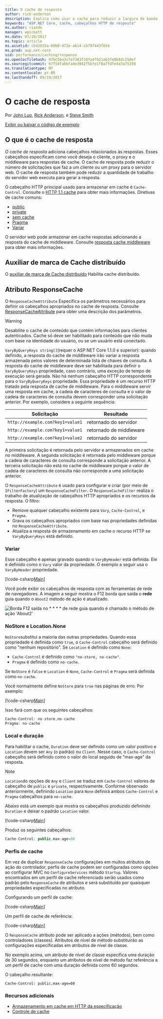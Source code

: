 ```yaml
---
title: O cache de resposta
author: rick-anderson
description: Explica como usar o cache para reduzir a largura de banda e melhorar o desempenho de resposta.
keywords: "ASP.NET Core, cache, cabeçalhos HTTP de resposta"
ms.author: riande
manager: wpickett
ms.date: 07/10/2017
ms.topic: article
ms.assetid: cb42035a-60b0-472e-a614-cb79f443f654
ms.prod: asp.net-core
uid: performance/caching/response
ms.openlocfilehash: 97bc56a3cfe7383f207a4f621ab3fe8b8dc258ef
ms.sourcegitcommit: 67f54fabbfa4e3942f5bfe1f8a7fdfe4a7a75358
ms.translationtype: MT
ms.contentlocale: pt-BR
ms.lasthandoff: 09/19/2017
---
```

# <a name="response-caching"></a>O cache de resposta

Por [John Luo](https://github.com/JunTaoLuo), [Rick Anderson](https://twitter.com/RickAndMSFT), e [Steve Smith](https://ardalis.com/)

[Exibir ou baixar o código de exemplo](https://github.com/aspnet/Docs/tree/master/aspnetcore/performance/caching/response/sample)

## <a name="what-is-response-caching"></a>O que é o cache de resposta

*O cache de resposta* adiciona cabeçalhos relacionados às respostas. Esses cabeçalhos especificam como você deseja o cliente, o proxy e o middleware para respostas de cache. O cache de resposta pode reduzir o número de solicitações que faz a um cliente ou um proxy para o servidor web. O cache de resposta também pode reduzir a quantidade de trabalho do servidor web executa para gerar a resposta. 

O cabeçalho HTTP principal usado para armazenar em cache é `Cache-Control`. Consulte o [HTTP 1.1 cache](https://tools.ietf.org/html/rfc7234#section-5.2) para obter mais informações. Diretivas de cache comuns:

* [public](https://tools.ietf.org/html/rfc7234#section-5.2.2.5)
* [private](https://tools.ietf.org/html/rfc7234#section-5.2.2.6)
* [sem cache](https://tools.ietf.org/html/rfc7234#section-5.2.1.4)
* [Pragma](https://tools.ietf.org/html/rfc7234#section-5.4)
* [Variar](https://tools.ietf.org/html/rfc7231#section-7.1.4)

O servidor web pode armazenar em cache respostas adicionando a resposta do cache de middleware. Consulte [resposta cache middleware](middleware.md) para obter mais informações.

## <a name="distributed-cache-tag-helper"></a>Auxiliar de marca de Cache distribuído

O [auxiliar de marca de Cache distribuído](xref:mvc/views/tag-helpers/builtin-th/DistributedCacheTagHelper) Habilita cache distribuído.


## <a name="responsecache-attribute"></a>Atributo ResponseCache

O `ResponseCacheAttribute` Especifica os parâmetros necessários para definir os cabeçalhos apropriados no cache de resposta. Consulte [ResponseCacheAttribute](https://docs.microsoft.com/aspnet/core/api/microsoft.aspnetcore.mvc.responsecacheattribute) para obter uma descrição dos parâmetros.

>[!WARNING]
> Desabilite o cache de conteúdo que contém informações para clientes autenticados. Cache só deve ser habilitado para conteúdo que não muda com base na identidade do usuário, ou se um usuário está conectado.

`VaryByQueryKeys string[]`(requer o ASP.NET Core 1.1.0 e superior): quando definido, a resposta do cache de middleware irão variar a resposta armazenada pelos valores de determinada lista de chaves de consulta. A resposta do cache de middleware deve ser habilitada para definir o `VaryByQueryKeys` propriedade, caso contrário, uma exceção de tempo de execução será gerada. Não há nenhum cabeçalho HTTP correspondente para o `VaryByQueryKeys` propriedade. Essa propriedade é um recurso HTTP tratado pela resposta de cache de middleware. Para o middleware servir uma resposta em cache, a cadeia de caracteres de consulta e o valor de cadeia de caracteres de consulta devem corresponder uma solicitação anterior. Por exemplo, considere a seguinte sequência:

| Solicitação          | Resultado |
| ----------------- | ------------ | 
| `http://example.com?key1=value1` | retornado do servidor |
| `http://example.com?key1=value1` | retornado de middleware |
| `http://example.com?key1=value2` | retornado do servidor |

A primeira solicitação é retornada pelo servidor e armazenados em cache no middleware. A segunda solicitação é retornada pelo middleware porque a cadeia de caracteres de consulta corresponde a solicitação anterior. A terceira solicitação não está no cache de middleware porque o valor de cadeia de caracteres de consulta não corresponde a uma solicitação anterior. 

O `ResponseCacheAttribute` é usado para configurar e criar (por meio de `IFilterFactory`) um `ResponseCacheFilter`. O `ResponseCacheFilter` realiza o trabalho de atualização de cabeçalhos HTTP apropriados e os recursos da resposta. O filtro:

* Remove qualquer cabeçalho existente para `Vary`, `Cache-Control`, e `Pragma`. 
* Grava os cabeçalhos apropriados com base nas propriedades definidas no `ResponseCacheAttribute`. 
* Atualiza a resposta de armazenamento em cache o recurso HTTP se `VaryByQueryKeys` está definido.

### <a name="vary"></a>Variar

Esse cabeçalho é apenas gravado quando o `VaryByHeader` está definida. Ele é definido como o `Vary` valor da propriedade. O exemplo a seguir usa o `VaryByHeader` propriedade.

[!code-csharp[Main](response/sample/Controllers/HomeController.cs?name=snippet_VaryByHeader&highlight=1)]

Você pode exibir os cabeçalhos de resposta com as ferramentas de rede de navegadores. A imagem a seguir mostra o F12 borda que saída o **rede** guia quando o `About2` método de ação é atualizado. 

![Borda F12 saída no * * * * de rede guia quando é chamado o método de ação 'About2'](response/_static/vary.png)

### <a name="nostore-and-locationnone"></a>NoStore e Location.None

`NoStore`substitui a maioria das outras propriedades. Quando essa propriedade é definida como `true`, o `Cache-Control` cabeçalho será definido como "nenhum repositório". Se `Location` é definido como `None`:

* `Cache-Control` é definido como `"no-store, no-cache"`. 
* `Pragma` é definido como `no-cache`. 

Se `NoStore` é `false` e `Location` é `None`, `Cache-Control` e `Pragma` será definida como `no-cache`.

Você normalmente define `NoStore` para `true` nas páginas de erro. Por exemplo:

[!code-csharp[Main](response/sample/Controllers/HomeController.cs?name=snippet1&highlight=1)]

Isso fará com que os seguintes cabeçalhos:

```javascript
Cache-Control: no-store,no-cache
Pragma: no-cache
```

### <a name="location-and-duration"></a>Local e duração

Para habilitar o cache, `Duration` deve ser definido como um valor positivo e `Location` devem ser `Any` (o padrão) ou `Client`. Nesse caso, o `Cache-Control` cabeçalho será definido como o valor do local seguido de "max-age" da resposta.

> [!NOTE]
> `Location`do opções de `Any` e `Client` se traduz em `Cache-Control` valores de cabeçalho de `public` e `private`, respectivamente. Conforme observado anteriormente, definindo `Location` para `None` definirá ambos `Cache-Control` e `Pragma` cabeçalhos para `no-cache`.

Abaixo está um exemplo que mostra os cabeçalhos produzido definindo `Duration` e deixar o padrão `Location` valor.

[!code-csharp[Main](response/sample/Controllers/HomeController.cs?name=snippet_duration&highlight=1)]

Produz os seguintes cabeçalhos:

```javascript
Cache-Control: public,max-age=60
   ```

### <a name="cache-profiles"></a>Perfis de cache

Em vez de duplicar `ResponseCache` configurações em muitos atributos de ação do controlador, perfis de cache podem ser configuradas como opções ao configurar MVC no `ConfigureServices` método `Startup`. Valores encontrados em um perfil de cache referenciado serão usados como padrão pelo `ResponseCache` de atributos e será substituído por quaisquer propriedades especificadas no atributo.

Configurando um perfil de cache:

[!code-csharp[Main](response/sample/Startup.cs?name=snippet1)] 

Um perfil de cache de referência:

[!code-csharp[Main](response/sample/Controllers/HomeController.cs?name=snippet_controller&highlight=1,4)]

O `ResponseCache` atributo pode ser aplicado a ações (métodos), bem como controladores (classes). Atributos de nível de método substituirão as configurações especificadas em atributos de nível de classe.

No exemplo acima, um atributo de nível de classe especifica uma duração de 30 segundos, enquanto um atributos de nível de método faz referência a um perfil de cache com uma duração definida como 60 segundos.

O cabeçalho resultante:

```
Cache-Control: public,max-age=60
   ```

  ### <a name="additional-resources"></a>Recursos adicionais

* [Armazenamento em cache em HTTP da especificação](https://tools.ietf.org/html/rfc7234#section-3)
* [Controle de cache](https://www.w3.org/Protocols/rfc2616/rfc2616-sec14.html#sec14.9)
